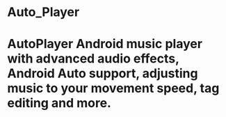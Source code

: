 # Auto_Player
# AutoPlayer Android music player with advanced audio effects, Android Auto support, adjusting music to your movement speed, tag editing and more. 
